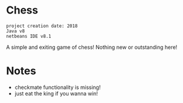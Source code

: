 # Chess
```
project creation date: 2018
Java v8
netbeans IDE v8.1
```
A simple and exiting game of chess!
Nothing new or outstanding here!

# Notes
 - checkmate functionality is missing!
 - just eat the king if you wanna win!
